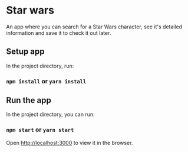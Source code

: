 # Star wars

An app where you can search for a Star Wars character, see it's detailed information and save it to check it out later.

## Setup app

In the project directory, run:

### `npm install` or `yarn install`

## Run the app

In the project directory, you can run:

### `npm start` or `yarn start`

Open [http://localhost:3000](http://localhost:3000) to view it in the browser.

